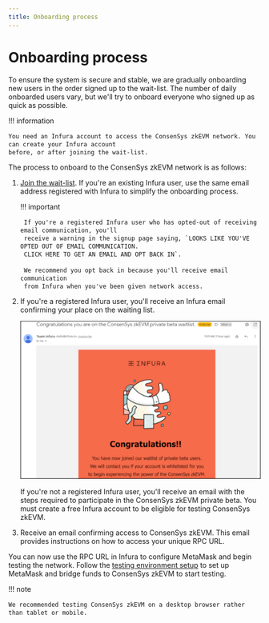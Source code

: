 ```yaml
---
title: Onboarding process
---
```


# Onboarding process

To ensure the system is secure and stable, we are gradually onboarding new users in the order
signed up to the wait-list. The number of daily onboarded users vary, but we'll try to onboard everyone
who signed up as quick as possible.

!!! information

    You need an Infura account to access the ConsenSys zkEVM network. You can create your Infura account
    before, or after joining the wait-list.

The process to onboard to the ConsenSys zkEVM network is as follows:

1. [Join the wait-list](https://www.infura.io/resources/network/consensys-zkevm-beta-signup). If you're
    an existing Infura user, use the same email address registered with Infura to simplify the
    onboarding process.

    !!! important

        If you're a registered Infura user who has opted-out of receiving email communication, you'll
        receive a warning in the signup page saying, `LOOKS LIKE YOU'VE OPTED OUT OF EMAIL COMMUNICATION.
        CLICK HERE TO GET AN EMAIL AND OPT BACK IN`.

        We recommend you opt back in because you'll receive email communication
        from Infura when you've been given network access.

1. If you're a registered Infura user, you'll receive an Infura email confirming your place on the waiting list.

    ![Wait-list confirmation email](../assets/waitlist_confirm.png)

    If you're not a registered Infura user, you'll receive an email with the steps required to
    participate in the ConsenSys zkEVM private beta. You must create a free Infura account to be eligible
    for testing ConsenSys zkEVM.


1. Receive an email confirming access to ConsenSys zkEVM. This email provides instructions on how to
    access your unique RPC URL.

You can now use the RPC URL in Infura to configure MetaMask and begin testing the network. Follow the
[testing environment setup](https://goerli.zkevm.consensys.net/) to set up MetaMask and bridge funds
to ConsenSys zkEVM to start testing.

!!! note

    We recommended testing ConsenSys zkEVM on a desktop browser rather than tablet or mobile.
